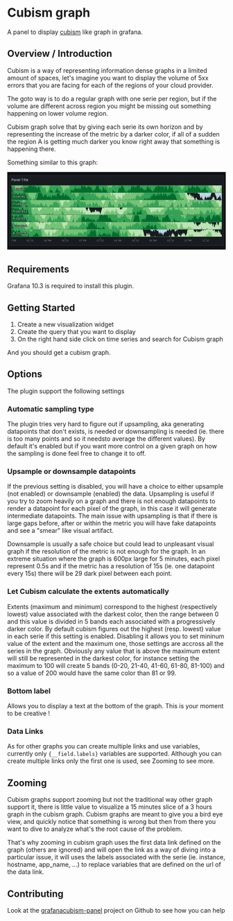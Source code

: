 # Cubism graph

A panel to display [cubism](https://square.github.io/cubism) like graph in grafana.

## Overview / Introduction
Cubism is a way of representing information dense graphs in a limited amount of spaces, let's imagine you want to display the volume of 5xx errors that you are facing for each of the regions of your cloud provider.

The goto way is to do a regular graph with one serie per region, but if the volume are different across region you might be missing out something happening on lower volume region.

Cubism graph solve that by giving each serie its own horizon and by representing the increase of the metric by a darker color, if all of a sudden the region A is getting much darker you know right away that something is happening there.

Something similar to this graph:

![cubism graph](https://raw.githubusercontent.com/ekacnet/grafanacubism-panel/main/src/img/screenshot.png)


## Requirements

Grafana 10.3 is required to install this plugin.

## Getting Started

1. Create a new visualization widget
2. Create the query that you want to display
3. On the right hand side click on time series and search for Cubism graph

And you should get a cubism graph.

## Options

The plugin support the following settings

### Automatic sampling type
The plugin tries very hard to figure out if upsampling, aka generating datapoints that don't exists, is needed or downsampling is needed (ie. there is too many points and so it needsto average the different values). By default it's enabled but if you want more control on a given graph on how the sampling is done feel free to change it to off.

### Upsample or downsample datapoints
If the previous setting is disabled, you will have a choice to either upsample (not enabled) or downsample (enabled) the data. Upsampling is useful if you try to zoom heavily on a graph and there is not enough datapoints to render a datapoint for each pixel of the graph, in this case it will generate intermediate datapoints.
The main issue with upsampling is that if there is large gaps before, after or within the metric you will have fake datapoints and see a "smear" like visual artifact.

Downsample is usually a safe choice but could lead to unpleasant visual graph if the resolution of the metric is not enough for the graph. In an extreme situation where the graph is 600px large for 5 minutes, each pixel represent 0.5s and if the metric has a resolution of 15s (ie. one datapoint every 15s) there will be 29 dark pixel between each point.

### Let Cubism calculate the extents automatically
Extents (maximum and minimum) correspond to the highest (respectively lowest) value associated with the darkest color, then the range between 0 and this value is divided in 5 bands each associated with a progressively darker color.
By default cubism figures out the highest (resp. lowest) value in each serie if this setting is enabled.
Disabling it allows you to set mininum value of the extent and the maximum one, those settings are accross all the series in the graph. Obviously any value that is above the maximum extent will still be represented in the darkest color, for instance setting the maximum to 100 will create 5 bands (0-20, 21-40, 41-60, 61-80, 81-100) and so a value of 200 would have the same color than 81 or 99.

### Bottom label
Allows you to display a text at the bottom of the graph. This is your moment to be creative !

### Data Links

As for other graphs you can create multiple links and use variables, currently only `{__field.labels}` variables are supported.
Although you can create multiple links only the first one is used, see Zooming to see more.

## Zooming

Cubism graphs support zooming but not the traditional way other graph support it, there is little value to visualize a 15 minutes slice of a 3 hours graph in the cubism graph.
Cubism graphs are meant to give you a bird eye view, and quickly notice that something is wrong but then from there you want to dive to analyze what's the root cause of the problem.

That's why zooming in cubism graph uses the first data link defined on the graph (others are ignored) and will open the link as a way of diving into a particular issue, it will uses the labels associated with the serie (ie. instance, hostname, app_name, ...) to replace variables that are defined on the url of the data link.


## Contributing
Look at the [grafanacubism-panel](https://github.com/ekacnet/grafanacubism-panel) project on Github to see how you can help
<!--


**ADD SOME BADGES**

Badges convey useful information at a glance for users whether in the Catalog or viewing the source code. You can use the generator on [Shields.io](https://shields.io/badges/dynamic-json-badge) together with the Grafana.com API
to create dynamic badges that update automatically when you publish a new version to the marketplace.

- For the logo field use 'grafana'.
- Examples (label: query)
  - Downloads: $.downloads
  - Catalog Version: $.version
  - Grafana Dependency: $.grafanaDependency
  - Signature Type: $.versionSignatureType

Full example: ![Dynamic JSON Badge](https://img.shields.io/badge/dynamic/json?logo=grafana&query=$.version&url=https://grafana.com/api/plugins/grafana-polystat-panel&label=Marketplace&prefix=v&color=F47A20)

Consider other [badges](https://shields.io/badges) as you feel appropriate for your project.

-->
